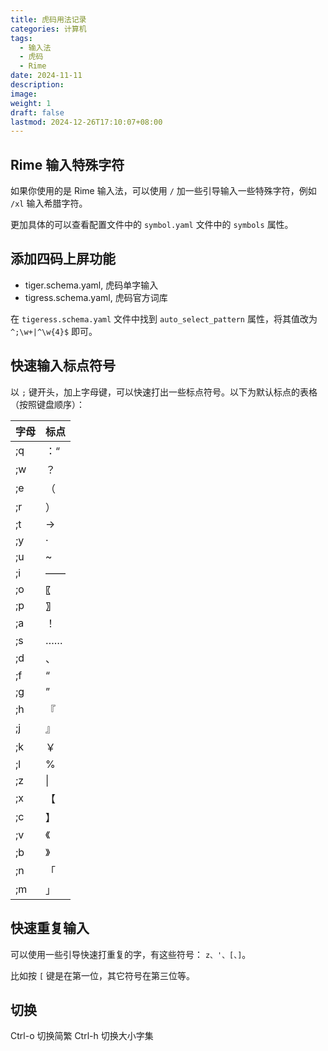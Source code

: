 ```yaml
---
title: 虎码用法记录
categories: 计算机
tags:
  - 输入法
  - 虎码
  - Rime
date: 2024-11-11
description: 
image: 
weight: 1
draft: false
lastmod: 2024-12-26T17:10:07+08:00
---
```

## Rime 输入特殊字符

如果你使用的是 Rime 输入法，可以使用 `/` 加一些引导输入一些特殊字符，例如 `/xl` 输入希腊字符。

更加具体的可以查看配置文件中的 `symbol.yaml` 文件中的 `symbols` 属性。

## 添加四码上屏功能

- tiger.schema.yaml, 虎码单字输入
- tigress.schema.yaml, 虎码官方词库

在 `tigeress.schema.yaml` 文件中找到 `auto_select_pattern` 属性，将其值改为 `^;\w+|^\w{4}$` 即可。

## 快速输入标点符号

以 `;` 键开头，加上字母键，可以快速打出一些标点符号。以下为默认标点的表格（按照键盘顺序）：


| 字母  | 标点  |
| --- | --- |
| ;q  | ：“  |
| ;w  | ？   |
| ;e  | （   |
| ;r  | ）   |
| ;t  | →   |
| ;y  | ·   |
| ;u  | ~   |
| ;i  | ——  |
| ;o  | 〖   |
| ;p  | 〗   |
| ;a  | ！   |
| ;s  | ……  |
| ;d  | 、   |
| ;f  | “   |
| ;g  | ”   |
| ;h  | 『   |
| ;j  | 』   |
| ;k  | ￥   |
| ;l  | %   |
| ;z  | \|  |
| ;x  | 【   |
| ;c  | 】   |
| ;v  | 《   |
| ;b  | 》   |
| ;n  | 「   |
| ;m  | 」   |


## 快速重复输入

可以使用一些引导快速打重复的字，有这些符号：
`z、'、[、]`。

比如按 `[` 键是在第一位，其它符号在第三位等。


## 切换

Ctrl-o 切换简繁
Ctrl-h 切换大小字集





